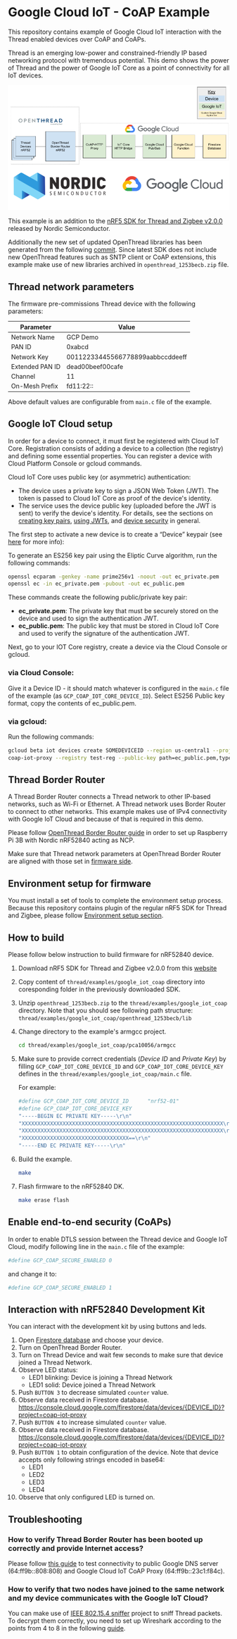 # Google Cloud IoT - CoAP Example

This repository contains example of Google Cloud IoT interaction with the Thread enabled devices over CoAP and CoAPs.

Thread is an emerging low-power and constrained-friendly IP based networking protocol with
tremendous potential. This demo shows the power of Thread and the power of Google IoT Core as a point of connectivity for all IoT devices.

[![Logo][logo]][repo]

[logo]: doc/overview.png
[repo]: https://github.com/LuDuda/google-iot-thread

This example is an addition to the [nRF5 SDK for Thread and Zigbee v2.0.0]((https://www.nordicsemi.com/Software-and-Tools/Software/nRF5-SDK-for-Thread-and-Zigbee)) released by Nordic Semiconductor.

Additionally the new set of updated OpenThread libraries has been generated from the following [commit](https://github.com/openthread/openthread/commit/1253becb720e0d8afc1cb0f1e39a76225a235e77). Since latest SDK does not include new OpenThread features such as SNTP client or CoAP extensions, this example make use of new libraries archived in `openthread_1253becb.zip` file.

## Thread network parameters

The firmware pre-commissions Thread device with the following parameters:

| Parameter | Value |
|-----------|-------|
| Network Name | GCP Demo |
| PAN ID | 0xabcd |
| Network Key | 00112233445566778899aabbccddeeff |
| Extended PAN ID | dead00beef00cafe |
| Channel | 11 |
| On-Mesh Prefix | fd11:22:: |

Above default values are configurable from `main.c` file of the example.

## Google IoT Cloud setup

In order for a device to connect, it must first be registered with Cloud IoT Core. Registration consists of adding a device to a collection (the registry) and defining some essential properties. You can register a device with Cloud Platform Console or gcloud commands.

Cloud IoT Core uses public key (or asymmetric) authentication:

 - The device uses a private key to sign a JSON Web Token (JWT). The token is passed to Cloud IoT Core as proof of the device's identity.
 - The service uses the device public key (uploaded before the JWT is sent) to verify the device's identity.
For details, see the sections on [creating key pairs](https://cloud.google.com/iot/docs/how-tos/credentials/keys), [using JWTs](https://cloud.google.com/iot/docs/how-tos/credentials/jwts), and [device security](https://cloud.google.com/iot/docs/concepts/device-security) in general.

The first step to activate a new device is to create a “Device” keypair (see [here](https://cloud.google.com/iot/docs/how-tos/credentials/keys#generating_an_es256_key) for more info):

To generate an ES256 key pair using the Eliptic Curve algorithm, run the following commands:

```bash
openssl ecparam -genkey -name prime256v1 -noout -out ec_private.pem
openssl ec -in ec_private.pem -pubout -out ec_public.pem
```

These commands create the following public/private key pair:

 - **ec_private.pem**: The private key that must be securely stored on the device and used to sign the authentication JWT.
 - **ec_public.pem**: The public key that must be stored in Cloud IoT Core and used to verify the signature of the authentication JWT.

Next, go to your IOT Core registry, create a device via the Cloud Console or gcloud.

### via Cloud Console:
Give it a Device ID - it should match whatever is configured in the `main.c` file of the example (as `GCP_COAP_IOT_CORE_DEVICE_ID`). Select ES256 Public key format, copy the contents of ec_public.pem.

### via gcloud:

Run the following commands:

```bash
gcloud beta iot devices create SOMEDEVICEID --region us-central1 --project \
coap-iot-proxy --registry test-reg --public-key path=ec_public.pem,type=ES256
```

## Thread Border Router

A Thread Border Router connects a Thread network to other IP-based networks, such as Wi-Fi or Ethernet. A Thread network uses Border Router to connect to other networks. This example makes use of IPv4 connectivity with Google IoT Cloud and because of that is required in this demo.

Please follow [OpenThread Border Router guide](https://openthread.io/guides/border-router) in order to set up Raspberry Pi 3B with Nordic nRF52840 acting as NCP. 

Make sure that Thread network parameters at OpenThread Border Router are aligned with those set in [firmware side](#Thread-network-parameters).

## Environment setup for firmware

You must install a set of tools to complete the environment setup process. Because this repository contains plugin of the regular nRF5 SDK for Thread and Zigbee, please follow [Environment setup section](https://www.nordicsemi.com/en/DocLib/Content/SDK_Doc/Thread_SDK/v2-0-0/thread_intro?4#thread_qsg_env_setup).

## How to build

Please follow below instruction to build firmware for nRF52840 device.

1. Download nRF5 SDK for Thread and Zigbee v2.0.0 from this [website](https://www.nordicsemi.com/Software-and-Tools/Software/nRF5-SDK-for-Thread-and-Zigbee)
2. Copy content of `thread/examples/google_iot_coap` directory into coresponding folder in the previously downloaded SDK.
3. Unzip `openthread_1253becb.zip` to the `thread/examples/google_iot_coap` directory. Note that you should see following path structure: `thread/examples/google_iot_coap/openthread_1253becb/lib`
4. Change directory to the example's armgcc project.
    ```bash
    cd thread/examples/google_iot_coap/pca10056/armgcc
    ```
5. Make sure to provide correct credentials (*Device ID* and *Private Key*) by filling `GCP_COAP_IOT_CORE_DEVICE_ID` and `GCP_COAP_IOT_CORE_DEVICE_KEY` defines in the `thread/examples/google_iot_coap/main.c` file.

    For example:

    ```bash
    #define GCP_COAP_IOT_CORE_DEVICE_ID      "nrf52-01"
    #define GCP_COAP_IOT_CORE_DEVICE_KEY   
    "-----BEGIN EC PRIVATE KEY-----\r\n"                                   \
    "XXXXXXXXXXXXXXXXXXXXXXXXXXXXXXXXXXXXXXXXXXXXXXXXXXXXXXXXXXXXXXXX\r\n" \
    "XXXXXXXXXXXXXXXXXXXXXXXXXXXXXXXXXXXXXXXXXXXXXXXXXXXXXXXXXXXXXXXX\r\n" \
    "XXXXXXXXXXXXXXXXXXXXXXXXXXXXXXXXXX==\r\n"                             \
    "-----END EC PRIVATE KEY-----\r\n"
    ```
6. Build the example.
    ```bash
    make
    ```
7. Flash firmware to the nRF52840 DK.
    ```bash
    make erase flash
    ```

## Enable end-to-end security (CoAPs)

In order to enable DTLS session between the Thread device and Google IoT Cloud, modify following line in the `main.c` file of the example:

```bash 
#define GCP_COAP_SECURE_ENABLED 0
```

and change it to:

```bash 
#define GCP_COAP_SECURE_ENABLED 1
```

## Interaction with nRF52840 Development Kit 

You can interact with the development kit by using buttons and leds.

1. Open [Firestore database](https://console.cloud.google.com/firestore?project=coap-iot-proxy) and choose your device.
2. Turn on OpenThread Border Router.
3. Turn on Thread Device and wait few seconds to make sure that device joined a Thread Network.
4. Observe LED status:
    - LED1 blinking: Device is joining a Thread Network
    - LED1 solid:    Device joined a Thread Network
5. Push `BUTTON 3` to decrease simulated `counter` value.
6. Observe data received in Firestore database.
   https://console.cloud.google.com/firestore/data/devices/{DEVICE_ID}?project=coap-iot-proxy
7. Push `BUTTON 4` to increase simulated `counter` value.
8. Observe data received in Firestore database.
   https://console.cloud.google.com/firestore/data/devices/{DEVICE_ID}?project=coap-iot-proxy
9. Push `BUTTON 1` to obtain configuration of the device. Note that device accepts only following strings encoded in base64: 
    - LED1
    - LED2
    - LED3
    - LED4
10. Observe that only configured LED is turned on.

## Troubleshooting

### How to verify Thread Border Router has been booted up correctly and provide Internet access?

Please follow [this guide](https://openthread.io/guides/border-router/docker/test-connectivity) to test connectivity to public Google DNS server (64:ff9b::808:808) and Google Cloud IoT CoAP Proxy (64:ff9b::23c1:f84c).

### How to verify that two nodes have joined to the same network and my device communicates with the Google IoT Cloud?

You can make use of [IEEE 802.15.4 sniffer](https://github.com/NordicPlayground/nRF-802.15.4-sniffer) project to sniff Thread packets. To decrypt them correctly, you need to set up Wireshark according to the points from 4 to 8 in the following [guide](https://www.nordicsemi.com/en/DocLib/Content/SDK_Doc/Thread_SDK/v2-0-0/thread_sniffer?68#thread_sniffer_starting).

